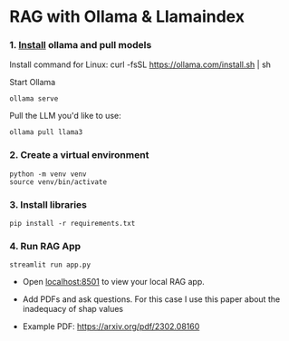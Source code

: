 # RAG with Ollama & Llamaindex


### 1. [Install](https://github.com/ollama/ollama?tab=readme-ov-file) ollama and pull models
Install command for Linux: curl -fsSL https://ollama.com/install.sh | sh 

Start Ollama

```shell
ollama serve
```

Pull the LLM you'd like to use:

```shell
ollama pull llama3
```

### 2. Create a virtual environment

```shell
python -m venv venv
source venv/bin/activate
```

### 3. Install libraries

```shell
pip install -r requirements.txt
```

### 4. Run RAG App

```shell
streamlit run app.py
```

- Open [localhost:8501](http://localhost:8501) to view your local RAG app.

- Add PDFs and ask questions. For this case I use this paper about the inadequacy of shap values
- Example PDF: https://arxiv.org/pdf/2302.08160
